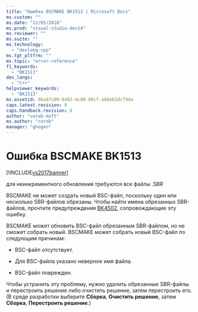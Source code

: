 ```yaml
---
title: "Ошибка BSCMAKE BK1513 | Microsoft Docs"
ms.custom: ""
ms.date: "12/05/2016"
ms.prod: "visual-studio-dev14"
ms.reviewer: ""
ms.suite: ""
ms.technology: 
  - "devlang-cpp"
ms.tgt_pltfrm: ""
ms.topic: "error-reference"
f1_keywords: 
  - "BK1513"
dev_langs: 
  - "C++"
helpviewer_keywords: 
  - "BK1513"
ms.assetid: 9ba87c09-8d82-4c80-b0cf-a8de63dcf9da
caps.latest.revision: 8
caps.handback.revision: 8
author: "corob-msft"
ms.author: "corob"
manager: "ghogen"
---
```

# Ошибка BSCMAKE BK1513
[!INCLUDE[vs2017banner](../../assembler/inline/includes/vs2017banner.md)]

для неинкрементного обновления требуются все файлы .SBR  
  
 BSCMAKE не может создать новый BSC\-файл, поскольку один или несколько SBR\-файлов обрезаны.  Чтобы найти имена обрезанных SBR\-файлов, прочтите предупреждения [BK4502](../../error-messages/tool-errors/bscmake-warning-bk4502.md), сопровождающие эту ошибку.  
  
 BSCMAKE может обновить BSC\-файл обрезанным SBR\-файлом, но не сможет собрать новый.  BSCMAKE может собрать новый BSC\-файл по следующим причинам:  
  
-   BSC\-файл отсутствует.  
  
-   Для BSC\-файла указано неверное имя файла.  
  
-   BSC\-файл поврежден.  
  
 Чтобы устранить эту проблему, нужно удалить обрезанные SBR\-файлы и перестроить решение либо очистить решение, затем перестроить его.  \(В среде разработки выберите **Сборка**, **Очистить решение**, затем **Сборка**, **Перестроить решение**.\)